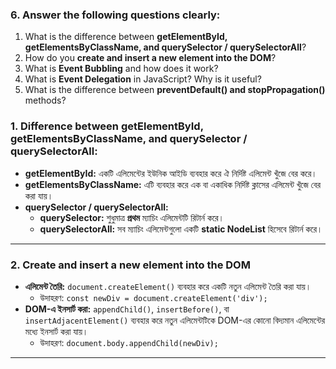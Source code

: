 ### 6. Answer the following questions clearly:

1. What is the difference between **getElementById, getElementsByClassName, and querySelector / querySelectorAll**?
2. How do you **create and insert a new element into the DOM**?
3. What is **Event Bubbling** and how does it work?
4. What is **Event Delegation** in JavaScript? Why is it useful?
5. What is the difference between **preventDefault() and stopPropagation()** methods?

### 1. Difference between getElementById, getElementsByClassName, and querySelector / querySelectorAll:

-   **getElementById:** একটি এলিমেন্টের ইউনিক আইডি ব্যবহার করে ঐ নির্দিষ্ট এলিমেন্ট খুঁজে বের করে।
-   **getElementsByClassName:** এটি ব্যবহার করে এক বা একাধিক নির্দিষ্ট ক্লাসের এলিমেন্ট খুঁজে বের করা যায়।
-   **querySelector / querySelectorAll:**
    -   **querySelector:** শুধুমাত্র **প্রথম** ম্যাচিং এলিমেন্টটি রিটার্ন করে।
    -   **querySelectorAll:** সব ম্যাচিং এলিমেন্টগুলো একটি **static NodeList** হিসেবে রিটার্ন করে।

---

### 2. **Create and insert a new element into the DOM**

-   **এলিমেন্ট তৈরি:** `document.createElement()` ব্যবহার করে একটি নতুন এলিমেন্ট তৈরি করা যায়।
    -   উদাহরণ: `const newDiv = document.createElement('div');`
-   **DOM-এ ইনসার্ট করা:** `appendChild()`, `insertBefore()`, বা `insertAdjacentElement()` ব্যবহার করে নতুন এলিমেন্টটিকে DOM-এর কোনো বিদ্যমান এলিমেন্টের মধ্যে ইনসার্ট করা যায়।
    -   উদাহরণ: `document.body.appendChild(newDiv);`

---
